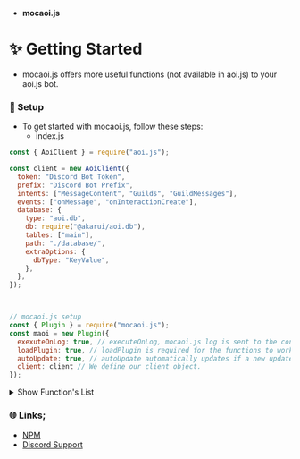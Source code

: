 - ****mocaoi.js****

# ✨️ Getting Started
- mocaoi.js offers more useful functions (not available in aoi.js) to your aoi.js bot.

### 📒 Setup
- To get started with mocaoi.js, follow these steps:
  - index.js
```js
const { AoiClient } = require("aoi.js");

const client = new AoiClient({
  token: "Discord Bot Token",
  prefix: "Discord Bot Prefix",
  intents: ["MessageContent", "Guilds", "GuildMessages"],
  events: ["onMessage", "onInteractionCreate"],
  database: {
    type: "aoi.db",
    db: require("@akarui/aoi.db"),
    tables: ["main"],
    path: "./database/",
    extraOptions: {
      dbType: "KeyValue",
    },
  },
});



// mocaoi.js setup
const { Plugin } = require("mocaoi.js");
const maoi = new Plugin({
  exexuteOnLog: true, // executeOnLog, mocaoi.js log is sent to the console when your project is started.
  loadPlugin: true, // loadPlugin is required for the functions to work.
  autoUpdate: true, // autoUpdate automatically updates if a new update is available.
  client: client // We define our client object.
});
```

<details>
  <summary>Show Function's List</summary>

| Functions         | Params           |
|-------------------|------------------|
| $mocaoiVersion    | []               |
| $clientInfo       | [info]           |
| $sendColoredLog   | [text;hex?]      |
| $commandExists    | [name;type?]     |
| $translate        | [from?;to;text]  |


- ****$clientInfo Parameters****
  - ispublic
  - isverified
  - memory
  - rss
  - platform
  - arch

</details>


### 🌐 Links;
- [NPM](https://www.npmjs.com/package/mocaoi.js)
- [Discord Support](https://discord.com/invite/RVN8dGhNEY)